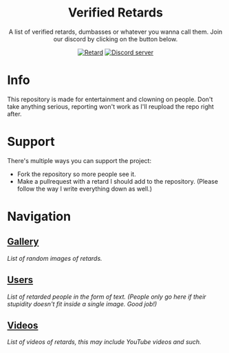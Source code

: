 
<h1 align="center">Verified Retards</h1>

<p align="center">A list of verified retards, dumbasses or whatever you wanna call them. Join our discord by clicking on the button below.</p>

<div align="center">
  <a href="https://www.cdc.gov/ncbddd/birthdefects/downsyndrome/images/boy-with-DS-red-shirt-400px.jpg"><img src="https://img.shields.io/badge/retard-yes-red" alt="Retard"/></a>
  <a href="https://discord.gg/ChH3SmJFWw"><img src="https://img.shields.io/badge/Discord-server-blue" alt="Discord server"/></a>
</div>

# Info
This repository is made for entertainment and clowning on people. Don't take anything serious, reporting won't work as I'll reupload the repo right after.

# Support
There's multiple ways you can support the project:
- Fork the repository so more people see it.
- Make a pullrequest with a retard I should add to the repository. (Please follow the way I write everything down as well.)

# Navigation
## [Gallery](https://github.com/Cypphi/verified-retards/tree/main/gallery) 
*List of random images of retards.*
## [Users](https://github.com/Cypphi/verified-retards/tree/main/users) 
*List of retarded people in the form of text. (People only go here if their stupidity doesn't fit inside a single image. Good job!)*
## [Videos](https://github.com/Cypphi/verified-retards/tree/main/videos) 
*List of videos of retards, this may include YouTube videos and such.*
